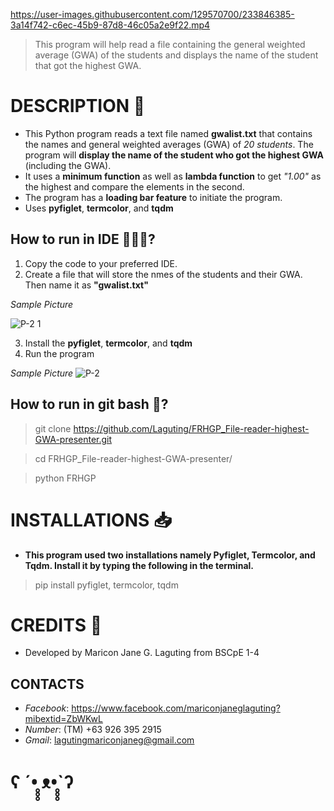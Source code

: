 https://user-images.githubusercontent.com/129570700/233846385-3a14f742-c6ec-45b9-87d8-46c05a2e9f22.mp4
> This program will help read a file containing the general weighted average (GWA) of the students and displays the name of the student that got the highest GWA.

# DESCRIPTION 📝
- This Python program reads a text file named **gwalist.txt** that contains the names and general weighted averages (GWA) of *20 students*. The program will **display the name of the student who got the highest GWA** (including the GWA).
- It uses a **minimum function** as well as **lambda function** to get *"1.00"* as the highest and compare the elements in the second.
- The program has a **loading bar feature** to initiate the program.
- Uses **pyfiglet**, **termcolor**, and **tqdm**

## How to run in IDE 👩🏻‍💻?
1. Copy the code to your preferred IDE.
2. Create a file that will store the nmes of the students and their GWA. Then name it as **"gwalist.txt"**

*Sample Picture*

![P-2 1](https://user-images.githubusercontent.com/129570700/233849060-5ec87d39-ffb4-41d7-ba92-2baf7e7e3c87.PNG)

3. Install the **pyfiglet**, **termcolor**, and **tqdm**
4. Run the program

*Sample Picture*
![P-2](https://user-images.githubusercontent.com/129570700/233849090-96d7f9c4-b2e6-40f8-8099-425ae4f0a191.PNG)

## How to run in git bash 🚀?
> git clone https://github.com/Laguting/FRHGP_File-reader-highest-GWA-presenter.git

> cd FRHGP_File-reader-highest-GWA-presenter/

> python FRHGP

# INSTALLATIONS 📥
- **This program used two installations namely Pyfiglet, Termcolor, and Tqdm. Install it by typing the following in the terminal.**
> pip install pyfiglet, termcolor, tqdm

# CREDITS 👩
- Developed by Maricon Jane G. Laguting from BSCpE 1-4
## CONTACTS
- *Facebook*: https://www.facebook.com/mariconjaneglaguting?mibextid=ZbWKwL
- *Number*: (TM) +63 926 395 2915
- *Gmail*: lagutingmariconjaneg@gmail.com

# ʕ ´•̥̥̥ ᴥ•̥̥̥`ʔ

